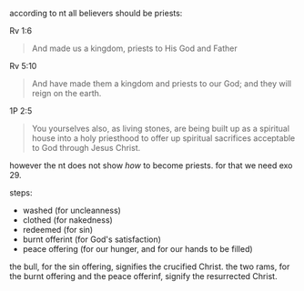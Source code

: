 according to nt all believers should
be priests:

Rv 1:6
> And made us a kingdom, priests to His God and Father

Rv 5:10
> And have made them a kingdom and priests to our God; and they will reign on the earth.

1P 2:5
> You yourselves also, as living stones, are being built up as a spiritual house into a holy priesthood to offer up spiritual sacrifices acceptable to God through Jesus Christ.

however the nt does not show _how_ 
to become priests. for that we need
exo 29.

steps:
- washed (for uncleanness)
- clothed (for nakedness)
- redeemed (for sin)
- burnt offerint (for God's satisfaction)
- peace offering (for our hunger, and for our hands to be filled)


the bull, for the sin offering, signifies the crucified Christ. the two rams, for the burnt offering and the peace offerinf, signify the resurrected Christ.
